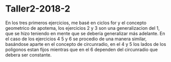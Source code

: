 # Taller2-2018-2

En los tres primeros ejercicios, me basé en ciclos for y el concepto geometrico de apotema, los ejercicios 2 y 3 son una generalizacion del 1, que se hizo teniendo en mente que se debería generalizar más adelante.
En el caso de los ejercicios 4 5 y 6 se procedio de una manera similar, basándose aparte en el concepto de circunradio, en el 4 y 5 los lados de los poligonos estan fijos mientras que en el 6 dependen del circunradio que debera ser constante.
